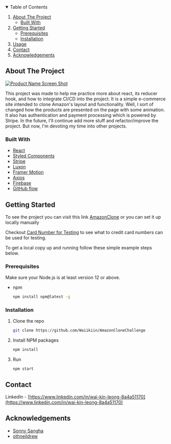 <!-- TABLE OF CONTENTS -->
<details open="open">
  <summary>Table of Contents</summary>
  <ol>
    <li>
      <a href="#about-the-project">About The Project</a>
      <ul>
        <li><a href="#built-with">Built With</a></li>
      </ul>
    </li>
    <li>
      <a href="#getting-started">Getting Started</a>
      <ul>
        <li><a href="#prerequisites">Prerequisites</a></li>
        <li><a href="#installation">Installation</a></li>
      </ul>
    </li>
    <li><a href="#usage">Usage</a></li>
    <li><a href="#contact">Contact</a></li>
    <li><a href="#acknowledgements">Acknowledgements</a></li>
  </ol>
</details>



<!-- ABOUT THE PROJECT -->
## About The Project

[![Product Name Screen Shot][product-screenshot]](https://example.com)

This project was made to help me practice more about react, its reducer hook, and how to integrate CI/CD into the project. It is a simple e-commerce site intended to clone Amazon's layout and functionality. Well, I sort of changed how the products are presented on the page with some animation. It also has authentication and payment processing which is powered by Stripe. In the future, I'll continue add more stuff and refactor/improve the project. But now, I'm devoting my time into other projects.

### Built With
* [React](https://reactjs.org/)
* [Styled Components](https://styled-components.com/)
* [Stripe](https://stripe.com/en-ca)
* [Luxon](https://moment.github.io/luxon/#/)
* [Framer Motion](https://www.framer.com/motion/)
* [Axios](https://axios-http.com/)
* [Firebase](https://firebase.google.com/)
* [GitHub flow](https://docs.github.com/en/get-started/quickstart/github-flow)


<!-- GETTING STARTED -->
## Getting Started
To see the project you can visit this link [AmazonClone](https://clone-93721.firebaseapp.com/) or you can set it up locally manually

Checkout [Card Number for Testing](https://stripe.com/docs/testing) to see what to credit card numbers can be used for testing.

To get a local copy up and running follow these simple example steps below.

### Prerequisites
Make sure your Node.js is at least version 12 or above.

* npm
  ```sh
  npm install npm@latest -g
  ```

### Installation

1. Clone the repo
   ```sh
   git clone https://github.com/Waiikiin/AmazonCloneChallenge
   ```
2. Install NPM packages
   ```sh
   npm install
   ```
3. Run
    ```JS
    npm start
    ```
<!-- CONTACT -->
## Contact

LinkedIn - [https://www.linkedin.com/in/wai-kin-leong-8a4a51170](https://www.linkedin.com/in/wai-kin-leong-8a4a51170) 

<!-- ACKNOWLEDGEMENTS -->
## Acknowledgements
* [Sonny Sangha](https://www.youtube.com/user/ssangha32)
* [othneildrew](https://github.com/othneildrew/Best-README-Template)

<!-- MARKDOWN LINKS & IMAGES -->
[product-screenshot]: images/AmazonCloneAnimation.gif
